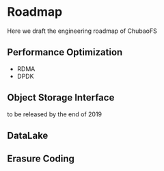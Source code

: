 # Roadmap

Here we draft the engineering roadmap of ChubaoFS

## Performance Optimization

- RDMA
- DPDK

## Object Storage Interface

to be released by the end of 2019

## DataLake

## Erasure Coding


